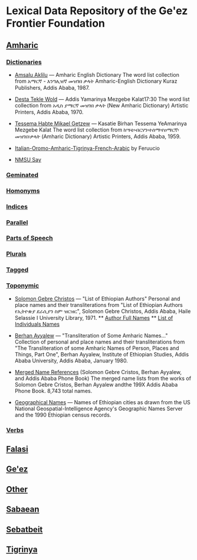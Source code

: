 # Lexical Data Repository of the Ge'ez Frontier Foundation


## [Amharic](https://github.com/geezorg/data/tree/master/amharic/)
### [Dictionaries](https://github.com/geezorg/data/tree/master/amharic/dictionaries/)

* [Amsalu Aklilu](https://github.com/geezorg/data/tree/master/amharic/AA/) — Amharic English Dictionary
The word list collection from አማርኛ - እንግሊዝኛ መዝገበ ቃላት Amharic-English Dictionary Kuraz Publishers, Addis Ababa, 1987.

* [Desta Tekle Wold](https://github.com/geezorg/data/tree/master/amharic/DTW/) — Addis Yamarinya Mezgebe Kalat17:30
The word list collection from አዲስ ያማርኛ መዝገበ ቃላት (New Amharic Dictionary) Artistic Printers, Addis Ababa, 1970.

* [Tessema Habte Mikael Getzew](https://github.com/geezorg/data/tree/master/amharic/KBT/) — Kasatie Birhan Tessema YeAmarinya Mezgebe Kalat
The word list collection from ከሣቴ፡ብርሃን፡ተሰማ፡የዐማርኛ፡መዝገበ፡ቃላት (Amharic Dictionary) Artistic Printers, Addis Ababa, 1959.

* [Italian-Oromo-Amharic-Tigrinya-French-Arabic](https://github.com/geezorg/data/tree/master/amharic/Italian-Amharic/) by Feruucio

* [NMSU Say](https://github.com/geezorg/data/tree/master/amharic/nmsu-say/)

### [Geminated](https://github.com/geezorg/data/tree/master/amharic/geminated/)
### [Homonyms](https://github.com/geezorg/data/tree/master/amharic/homonyms/)
### [Indices](https://github.com/geezorg/data/tree/master/amharic/indices/)
### [Parallel](https://github.com/geezorg/data/tree/master/amharic/parallel/)
### [Parts of Speech](https://github.com/geezorg/data/tree/master/amharic/parts-of-speech/)
### [Plurals](https://github.com/geezorg/data/tree/master/amharic/plurals/)
### [Tagged](https://github.com/geezorg/data/tree/master/amharic/tagged/)

### [Toponymic](https://github.com/geezorg/data/tree/master/amharic/toponymic/)

* [Solomon Gebre Christos](https://github.com/geezorg/data/blob/master/amharic/toponymic/SGC-FullNames-20071123.txt) — "List of Ethiopian Authors"
Personal and place names and their transliterations from "List of Ethiopian Authors የኢትዮጵያ ደራሲያን ስም ዝርዝር", Solomon Gebre Christos, Addis Ababa, Haile Selassie I University Library, 1971.
** [Author Full Names](https://github.com/geezorg/data/blob/master/amharic/toponymic/SGC-FullNames-20071123.txt)
** [List of Individuals Names](https://github.com/geezorg/data/blob/master/amharic/toponymic/SGC-SingleNames-20071123.txt)

* [Berhan Ayyalew](https://github.com/geezorg/data/blob/master/amharic/toponymic/BA-SingleNames-20071031.txt) — "Transliteration of Some Amharic Names..."  Collection of personal and place names and their transliterations from "The Transliteration of some Amharic Names of Person, Places and Things, Part One", Berhan Ayyalew, Institute of Ethiopian Studies, Addis Ababa University, Addis Ababa, January 1980.

* [Merged Name References](https://github.com/geezorg/data/blob/master/amharic/toponymic/BA-SGC-PhoneBook-SingleNames-Merged-20080604.txt) (Solomon Gebre Cristos, Berhan Ayyalew, and Addis Ababa Phone Book)
The merged name lists from the works of Solomon Gebre Cristos, Berhan Ayyalew andthe 199X Addis Ababa Phone Book. 8,743 total names.

* [Geographical Names](https://github.com/geezorg/data/blob/master/amharic/toponymic/Amharic-GeoNames-20071121.txt)  — 
Names of Ethiopian cities as drawn from the US National Geospatial-Intelligence Agency's Geographic Names Server and the 1990 Ethiopian census records.

### [Verbs](https://github.com/geezorg/data/tree/master/amharic/verbs/)

## [Falasi](https://github.com/geezorg/data/tree/master/falasi/)

## [Ge'ez](https://github.com/geezorg/data/tree/master/geez/)

## [Other](https://github.com/geezorg/data/tree/master/other/)

## [Sabaean](https://github.com/geezorg/data/tree/master/sabaean/)

## [Sebatbeit](https://github.com/geezorg/data/tree/master/sebatbeit/)

## [Tigrinya](https://github.com/geezorg/data/tree/master/tigrinya/)
